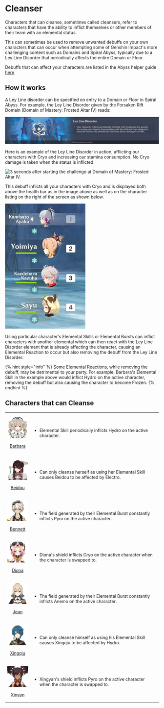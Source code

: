 # Cleanser

Characters that can cleanse, sometimes called cleansers, refer to characters that have the ability to inflict themselves or other members of their team with an elemental status. 

This can sometimes be used to remove unwanted debuffs on your own characters that can occur when attempting some of Genshin Impact's more challenging content such as Domains and Spiral Abyss, typically due to a Ley Line Disorder that periodically affects the entire Domain or Floor.

Debuffs that can affect your characters are listed in the Abyss helper guide [here](https://genshinhelper.gitbook.io/abyss/mechanics/debuffs).

## How it works

A Ley Line disorder can be specified on entry to a Domain or Floor in Spiral Abyss. For example, the Ley Line Disorder given by the Forsaken Rift Domain (Domain of Mastery: Frosted Altar IV) reads:

![](../../.gitbook/assets/cleanse_disorder-copy.png)

Here is an example of the Ley Line Disorder in action, afflicting our characters with Cryo and increasing our stamina consumption. No Cryo damage is taken when the status is inflicted. 

![3 seconds after starting the challenge at Domain of Mastery: Frosted Altar IV.](../../.gitbook/assets/cryo-leyline-disorder.gif)

This debuff inflicts all your characters with Cryo and is displayed both above the health bar as in the image above as well as on the character listing on the right of the screen as shown below.

![All team members being affected by the Ley Line Disorder.](../../.gitbook/assets/cleanse_party.png)

Using particular character's Elemental Skills or Elemental Bursts can inflict characters with another elemental which can then react with the Ley Line Disorder element that is already affecting the character, causing an Elemental Reaction to occur but also removing the debuff from the Ley Line Disorder.

{% hint style="info" %}
Some Elemental Reactions, while removing the debuff, may be detrimental to your party. For example, Barbara's Elemental Skill in the example above would inflict Hydro on the active character, removing the debuff but also causing the character to become Frozen.
{% endhint %}

## Characters that can Cleanse

|                                                                                                                                                                                          |                                                                                                                   |
| :--------------------------------------------------------------------------------------------------------------------------------------------------------------------------------------: | ----------------------------------------------------------------------------------------------------------------- |
| <p><a href="../../characters/hydro/barbara.md"><img src="../../.gitbook/assets/ui_avataricon_barbara.png" alt=""> </a></p><p><a href="../../characters/hydro/barbara.md">Barbara</a></p> | <ul><li>Elemental Skill periodically inflicts Hydro on the active character.</li></ul>                            |
| <p><a href="../../characters/electro/beidou.md"><img src="../../.gitbook/assets/ui_avataricon_beidou.png" alt=""> </a></p><p><a href="../../characters/electro/beidou.md">Beidou</a></p> | <ul><li>Can only cleanse herself as using her Elemental Skill causes Beidou to be affected by Electro.</li></ul>  |
|  <p><a href="../../characters/pyro/bennett.md"><img src="../../.gitbook/assets/ui_avataricon_bennett.png" alt=""> </a></p><p><a href="../../characters/pyro/bennett.md">Bennett</a></p>  | <ul><li>The field generated by their Elemental Burst constantly inflicts Pyro on the active character.</li></ul>  |
|      <p><a href="../../characters/cryo/diona.md"><img src="../../.gitbook/assets/ui_avataricon_diona.png" alt=""> </a></p><p><a href="../../characters/cryo/diona.md">Diona</a></p>      | <ul><li>Diona's shield inflicts Cryo on the active character when the character is swapped to.</li></ul>          |
|       <p><a href="../../characters/anemo/jean.md"><img src="../../.gitbook/assets/ui_avataricon_jean.png" alt=""> </a></p><p><a href="../../characters/anemo/jean.md">Jean</a></p>       | <ul><li>The field generated by their Elemental Burst constantly inflicts Anemo on the active character.</li></ul> |
| <p><a href="../../characters/hydro/xingqiu.md"><img src="../../.gitbook/assets/ui_avataricon_xingqiu.png" alt=""> </a></p><p><a href="../../characters/hydro/xingqiu.md">Xingqiu</a></p> | <ul><li>Can only cleanse himself as using his Elemental Skill causes Xingqiu to be affected by Hydro.</li></ul>   |
|    <p><a href="../../characters/pyro/xinyan.md"><img src="../../.gitbook/assets/ui_avataricon_xinyan.png" alt=""> </a></p><p><a href="../../characters/pyro/xinyan.md">Xinyan</a></p>    | <p></p><ul><li>Xingyan's shield inflicts Pyro on the active character when the character is swapped to.</li></ul> |
